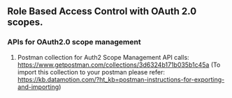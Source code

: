 ## Role Based Access Control with OAuth 2.0 scopes.


### APIs for OAuth2.0 scope management

1) Postman collection for Auth2 Scope Management API calls: https://www.getpostman.com/collections/3d6324b171b035b1c45a (To import this collection to your postman please refer: https://kb.datamotion.com/?ht_kb=postman-instructions-for-exporting-and-importing)
